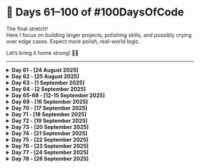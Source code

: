 # 📙 Days 61–100 of #100DaysOfCode

The final stretch!  
Here I focus on building larger projects, polishing skills, and possibly crying over edge cases. Expect more polish, real-world logic.

Let’s bring it home strong! 💪🎯

---

<details>
<summary><strong>Day 61 - [24 August 2025]</strong></summary>

**Topic:** Exploring the modern JavaScript development workflow and how all the moving pieces fit together.

**What I Learnt:**

- **Webpack**: Bundling modules, assets, and setting up dev workflow
- **Babel**: Transpiling modern ES6+ JavaScript into browser-friendly code
- **Sass**: Writing cleaner, more maintainable CSS with variables & nesting
- **ESLint + Prettier**:
  - ESLint for code quality and catching errors
  - Prettier for automatic code formatting
  - How they complement each other in dev setup

📅 **Progress:** Day 61/100 complete — today was all about the “tools behind the code.” 🔧

</details>

<details>
<summary><strong>Day 62 - [25 August 2025]</strong></summary>

**Topic:** A quick revision session on **asynchronous JavaScript** (callbacks, promises, event loop, etc.), followed by an important announcement.

**What I Learnt:**

- Revised key async JS concepts for better retention.
- No major coding or project work today.
- Preparing for **IIT Madras BS in Data Science and Applications** end-term exam on **31st August**.

**Break Notice**  
I’ll be taking a short break from **#100DaysOfCode** until **31st August** to focus on exam prep.  
🚀 I’ll resume fresh on **1st September** with more energy and consistency!

📅 **Progress:** Day 62/100 complete — async JS revised, exams ahead, code journey continues soon.

</details>

<details>
<summary><strong>Day 63 - [1 September 2025]</strong></summary>

**Topic:** Promises polished, API doors unlocked, and async/await just entered the chat. 🚪✨

**What I Did:**

- Revised **JavaScript Promises** and refreshed my understanding of how `.then()` and `.catch()` work.
- Took the first step into the world of **APIs** — learning how they act as bridges for data exchange.
- Got introduced to **async/await**, a cleaner way to write asynchronous code compared to promise chaining.

✅ Slow but steady — async world, here I come!

</details>

<details>
<summary><strong>Day 64 - [2 September 2025]</strong></summary>

**Topic:** Async/await leveled up, APIs unlocked — now coding with GIFs and weather vibes. 🌦️😂

**What I Did:**

- Dived deeper into **async/await** — really understood how it simplifies working with asynchronous code.
- Started working with **APIs** in practice.
  - Played around with the **Giphy API** to fetch and display GIFs.
  - Experimented with the **Visual Crossing Weather API** to pull real-time weather data.

✅ From GIFs to forecasts — async/await makes the future look bright _and_ funny.

</details>

<details>
<summary><strong>Day 65-68 - [12-15 September 2025]</strong></summary>

**Topic:** From data to design — building **Zephyr**, a modern weather app 🌤️

**What I Did:**

Over four days, I built **Zephyr**, a responsive weather app powered by **Open-Meteo APIs** and **WeatherAPI.com**. It provides **real-time weather**, a **5-day forecast**, sunrise/sunset times, wind/humidity/UV highlights, and a clean hero section with background states. Built entirely with **vanilla JavaScript**, **Webpack**, and **date-fns**, with modular ES modules, error states, and unit toggling.

- Live: [`https://devxsameer.github.io/zephyr/`](https://devxsameer.github.io/zephyr/)
- Repo: [`https://github.com/devxsameer/zephyr`](https://github.com/devxsameer/zephyr)

</details>

<details>
<summary><strong>Day 69 - [16 September 2025]</strong></summary>

**Topic:** Dipped my toes into **Computer Science fundamentals** today — a crash course in algorithms, data structures, and recursion. Spoiler: recursion is like Inception, but with functions. 🌀

**What I Did:**

- Got a **brief introduction to CS concepts** through The Odin Project.
- Learned about **algorithms** and **data structures** — the building blocks of efficient code.
- Focused heavily on **recursion**, practicing different problems to get a solid grasp.

✅ Closing Day 69 with a good foundation in core CS principles and a new appreciation for recursion magic.

</details>

<details>
<summary><strong>Day 70 - [17 September 2025]</strong></summary>

**Topic:** Wrapped up the recursion project and spent today diving into **time complexity, space complexity, and Big O notation** — the real tools for measuring algorithm efficiency.

**What I Did:**

- ✅ Finished the **Recursion Project** (Fibonacci & Merge Sort).
- 📚 Studied **time complexity** (how fast algorithms grow with input size).
- 📚 Studied **space complexity** (how much memory algorithms consume).
- 🔍 Explored **Big O notation** in detail.
- Briefly touched on asymptotic notations (**Ω**, **Θ**) but main focus was on Big O.

</details>

<details>
<summary><strong>Day 71 - [18 September 2025]</strong></summary>

**Topic:** Today I completed the **Linked List Project** from The Odin Project!  
Not only did I implement all the required methods, but I also tackled the **extra credit challenges** and pushed everything to a clean GitHub repo.

**What I Did:**

- Implemented a **singly linked list** in JavaScript
- Added methods: append, prepend, size, head, tail, at, pop, contains, find, toString
- Completed **extra credit**: insertAt, removeAt
- Cleaned up the repo and pushed to GitHub

</details>

<details>
<summary><strong>Day 72 - [19 September 2025]</strong></summary>

**Topic:** Cracking the code of HashMaps & HashSets 🗂️

**What I Did:**

- Implemented a **HashMap** in JavaScript with:
  - `set`, `get`, `has`, `remove`, `clear`, `keys`, `values`, `entries`
  - Automatic **resizing** when the load factor exceeded `0.75`
- Built a **HashSet** that ensures unique values with:
  - `add`, `has`, `remove`, `clear`, `values`
- Added demo usage to test all methods.
- Documented the project with a detailed README.

</details>

<details>
<summary><strong>Day 73 - [20 September 2025]</strong></summary>

**Topic:** DSA Implementation 🗂️

**What I Learnt:**

- Reinforced my understanding of **trees** and **graph algorithms**.
- BFS is a real hero for shortest paths 🦸‍♂️.
- Practiced connecting **algorithm logic** with **UI visualization**.
- Today was all about mixing **theory with practical coding fun**.

</details>

<details>
<summary><strong>Day 74 - [21 September 2025]</strong></summary>

**Topic:** Today I put my data structures on pause and went spelunking into the world of **Git**.

**What I Learnt:**

- Git is more than just `git add . && git commit -m "done"`.
- **Rebase** is amazing for history cleanup — but also a loaded gun 🔫.
- **Reset** can rescue or wreck, depending on how you use it.
- Understanding how Git tracks everything under the hood makes debugging much easier.

</details>

<details>
<summary><strong>Day 75 - [22 September 2025]</strong></summary>

**Topic:** Git Remotes & Real-World Git Workflows

**What I Did/Learned:**

- Explored **Working with Remotes**:  
  • How to add and manage multiple remotes (`origin`, `upstream`) for forks and the main repo.
  • Safety and risks of history-changing commands when pushing to remotes (e.g., force-push).

- Finished **Using Git in the Real World**:  
  • Proper workflows for collaborating via GitHub: forks, feature branches, pull requests.  
  • What makes a good commit message and how it helps when working with other developers or open source.  
  • How to fetch upstream changes, keep local branches up to date, and safely merge.

</details>

<details>
<summary><strong>Day 76 - [23 September 2025]</strong></summary>

**Topic:** Today I worked through The Odin Project’s _Testing Basics_ lesson and got hands-on with the fundamentals of TDD and writing simple tests with Jest.

**What I Did/Learned:**

- What TDD is: writing tests _before_ writing the code to satisfy them.
- Set up Jest and ran basic test suites.
- Explored Jest matchers (e.g. `toEqual`, `toBe`, etc.) and how to assert behavior.
- Reflected on benefits of TDD: better code design, fewer bugs, more confidence making changes.

</details>

<details>
<summary><strong>Day 77 - [24 September 2025]</strong></summary>

**Topic:** Today I completed the **Testing Practice Project** from [The Odin Project](https://www.theodinproject.com/lessons/node-path-javascript-testing-practice).

**What I Did/Learned:**

- Practiced **unit testing** with proper structure (`describe` + `test`).
- Strengthened **TDD mindset** by writing tests before implementation.
- Handled edge cases:
  - Empty strings
  - Empty arrays
  - Division by zero
  - Negative Caesar Cipher shifts

</details>

<details>
<summary><strong>Day 78 - [26 September 2025]</strong></summary>

**Topic:** More Testing & Clean Code

**What I Did/Learned:**

- Completed The Odin Project’s **More Testing** lesson.
- Explored **isolation in tests** — ensuring one function’s tests don’t depend on another’s behavior.
- Learned about **tightly coupled code** and why it’s harder to test.
- Understood **pure functions** — functions that, given the same input, always return the same output and have no side effects.
- Studied **mocking**: how to create fake implementations of dependencies so you can test units in isolation.

</details>
